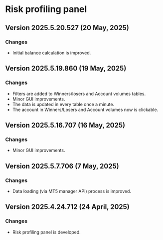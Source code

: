# Risk profiling panel

## Version 2025.5.20.527 (20 May, 2025)
### Changes
* Initial balance calculation is improved.

## Version 2025.5.19.860 (19 May, 2025)
### Changes
* Filters are added to Winners/losers and Account volumes tables.
* Minor GUI improvements.
* The data is updated in every table once a minute.
* The account in Winners/Losers and Account volumes now is clickable.

## Version 2025.5.16.707 (16 May, 2025)
### Changes
* Minor GUI improvements.

## Version 2025.5.7.706 (7 May, 2025)
### Changes
* Data loading (via MT5 manager API) process is improved.

## Version 2025.4.24.712 (24 April, 2025)
### Changes
* Risk profiling panel is developed.
